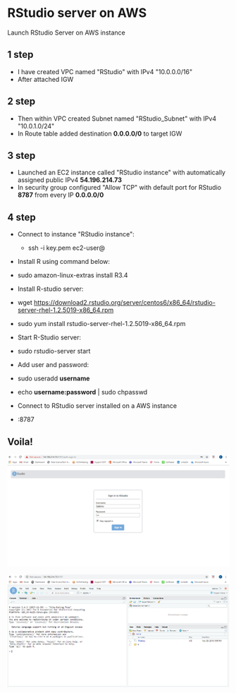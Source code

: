 # RStudio server on AWS
 Launch RStudio Server on AWS instance

## **1 step**
 - I have created VPC named "RStudio" with IPv4 "10.0.0.0/16"
 - After attached IGW

## **2 step**
  - Then within VPC created Subnet named "RStudio_Subnet" with IPv4 "10.0.1.0/24"
  - In Route table added destination **0.0.0.0/0** to target IGW

## **3 step**
 - Launched an EC2 instance called "RStudio instance" with automatically assigned public IPv4 **54.196.214.73**
 - In security group configured "Allow TCP" with default port for RStudio **8787** from every IP **0.0.0.0/0**

## **4 step**
- Connect to instance "RStudio instance":
  * ssh -i key.pem ec2-user@<Public-IP>

- Install R using command below:
 - sudo amazon-linux-extras install R3.4

- Install R-studio server:
 - wget https://download2.rstudio.org/server/centos6/x86_64/rstudio-server-rhel-1.2.5019-x86_64.rpm
 - sudo yum install rstudio-server-rhel-1.2.5019-x86_64.rpm

- Start R-Studio server:
 - sudo rstudio-server start

- Add user and password:
 - sudo useradd **username**
 - echo **username:password** | sudo chpasswd

- Connect to RStudio server installed on a AWS instance
 - <Public-IP>:8787

## **Voila!**

![user](RStudio_Interface.png)

![server](RStudio_Server.png)
